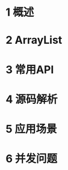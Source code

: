# 1 概述









# 2 ArrayList







#  3 常用API







# 4 源码解析











# 5 应用场景











# 6 并发问题



